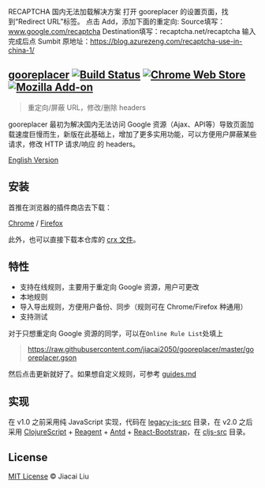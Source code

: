 RECAPTCHA 国内无法加载解决方案
打开 gooreplacer 的设置页面，找到“Redirect URL”标签。
点击 Add，添加下面的重定向:
Source填写：www.google.com/recaptcha
Destination填写：recaptcha.net/recaptcha
输入完成后点 Sumbit
原地址：https://blog.azurezeng.com/recaptcha-use-in-china-1/






## [gooreplacer](http://liujiacai.net/gooreplacer)  [![Build Status](https://travis-ci.org/jiacai2050/gooreplacer.svg?branch=master)](https://travis-ci.org/jiacai2050/gooreplacer) [![Chrome Web Store](https://img.shields.io/chrome-web-store/v/jnlkjeecojckkigmchmfoigphmgkgbip.svg?style=plastic)](https://chrome.google.com/webstore/detail/gooreplacer/jnlkjeecojckkigmchmfoigphmgkgbip) [![Mozilla Add-on](https://img.shields.io/amo/v/gooreplacer.svg?style=plastic)](https://addons.mozilla.org/firefox/addon/gooreplacer/)

> 重定向/屏蔽 URL，修改/删除 headers

gooreplacer 最初为解决国内无法访问 Google 资源（Ajax、API等）导致页面加载速度巨慢而生，新版在此基础上，增加了更多实用功能，可以方便用户屏蔽某些请求，修改 HTTP 请求/响应 的 headers。

[English Version](README-en.md)

## 安装

首推在浏览器的插件商店去下载：

[Chrome](https://chrome.google.com/webstore/detail/gooreplacer/jnlkjeecojckkigmchmfoigphmgkgbip) / [Firefox](https://addons.mozilla.org/zh-CN/firefox/addon/gooreplacer/)

此外，也可以直接下载本仓库的 [crx 文件](gooreplacer.crx)。

## 特性

- 支持在线规则，主要用于重定向 Google 资源，用户可更改
- 本地规则
- 导入导出规则，方便用户备份、同步（规则可在 Chrome/Firefox 种通用）
- 支持测试

对于只想重定向 Google 资源的同学，可以在`Online Rule List`处填上

> https://raw.githubusercontent.com/jiacai2050/gooreplacer/master/gooreplacer.gson

然后点击更新就好了。如果想自定义规则，可参考 [guides.md](doc/guides.md)

## 实现

在 v1.0 之前采用纯 JavaScript 实现，代码在 [legacy-js-src](legacy-js-src) 目录，在 v2.0 之后采用 [ClojureScript](https://github.com/clojure/clojurescript) + [Reagent](https://github.com/reagent-project/reagent) + [Antd](https://ant.design/) + [React-Bootstrap](https://react-bootstrap.github.io/)，在 [cljs-src](cljs-src) 目录。


## License

[MIT License](http://liujiacai.net/license/MIT.html?year=2015) © Jiacai Liu
